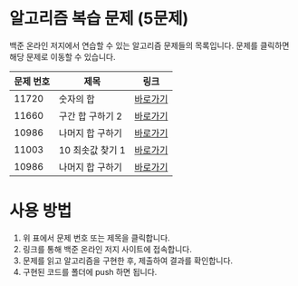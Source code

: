 # 알고리즘 복습 문제 (5문제)

백준 온라인 저지에서 연습할 수 있는 알고리즘 문제들의 목록입니다. 문제를 클릭하면 해당 문제로 이동할 수 있습니다.

| 문제 번호 | 제목               | 링크                                       |
|-----------|--------------------|-------------------------------------------|
| 11720      | 숫자의 합                | [바로가기](https://www.acmicpc.net/problem/11720) |
| 11660      | 구간 합 구하기 2                | [바로가기](https://www.acmicpc.net/problem/11660) |
| 10986      | 나머지 합 구하기               | [바로가기](https://www.acmicpc.net/problem/10986) |
| 11003      | 10 최솟값 찾기 1            | [바로가기](https://www.acmicpc.net/problem/11003) |
| 10986      | 나머지 합 구하기               | [바로가기](https://www.acmicpc.net/problem/10986) |

# 사용 방법

1. 위 표에서 문제 번호 또는 제목을 클릭합니다.
2. 링크를 통해 백준 온라인 저지 사이트에 접속합니다.
3. 문제를 읽고 알고리즘을 구현한 후, 제출하여 결과를 확인합니다.
4. 구현된 코드를 폴더에 push 하면 됩니다.